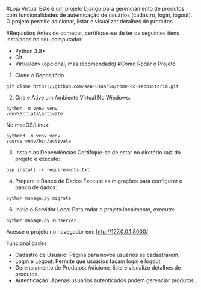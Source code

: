 #Loja Virtual
Este é um projeto Django para gerenciamento de produtos com funcionalidades de autenticação de usuários (cadastro, login, logout). O projeto permite adicionar, listar e visualizar detalhes de produtos.

#Requisitos
Antes de começar, certifique-se de ter os seguintes itens instalados no seu computador:

- Python 3.8+
- Git
- Virtualenv (opcional, mas recomendado)
#Como Rodar o Projeto
1. Clone o Repositório
```
git clone https://github.com/seu-usuario/nome-do-repositorio.git
```
2. Crie e Ative um Ambiente Virtual
No Windows:
```
python -m venv venv
venv\Scripts\activate
```
No macOS/Linux:
```
python3 -m venv venv
source venv/bin/activate
```
3. Instale as Dependências
Certifique-se de estar no diretório raiz do projeto e execute:

```
pip install -r requirements.txt
```
4. Prepare o Banco de Dados
Execute as migrações para configurar o banco de dados:

```
python manage.py migrate
```
6. Inicie o Servidor Local
Para rodar o projeto localmente, execute:

```
python manage.py runserver
```
Acesse o projeto no navegador em: http://127.0.0.1:8000/

Funcionalidades
- Cadastro de Usuário: Página para novos usuários se cadastrarem.
- Login e Logout: Permite que usuários façam login e logout.
- Gerenciamento de Produtos: Adicione, liste e visualize detalhes de produtos.
- Autenticação: Apenas usuários autenticados podem gerenciar produtos.
